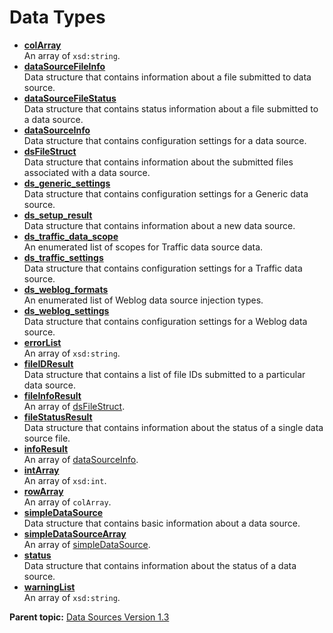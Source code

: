# Data Types

 

-   **[colArray](../data_types/r_col_array.md)**  
An array of `xsd:string`.
-   **[dataSourceFileInfo](../data_types/r_data_source_file_info.md)**  
 Data structure that contains information about a file submitted to data source.
-   **[dataSourceFileStatus](../data_types/r_data_source_file_status.md)**  
 Data structure that contains status information about a file submitted to a data source.
-   **[dataSourceInfo](../data_types/r_data_source_info.md)**  
 Data structure that contains configuration settings for a data source.
-   **[dsFileStruct](../data_types/r_ds_file_struct.md)**  
 Data structure that contains information about the submitted files associated with a data source.
-   **[ds\_generic\_settings](../data_types/r_ds_generic_settings.md)**  
 Data structure that contains configuration settings for a Generic data source.
-   **[ds\_setup\_result](../data_types/r_ds_setup_result.md)**  
 Data structure that contains information about a new data source.
-   **[ds\_traffic\_data\_scope](../data_types/r_ds_traffic_data_scope.md)**  
 An enumerated list of scopes for Traffic data source data.
-   **[ds\_traffic\_settings](../data_types/r_ds_traffic_settings.md)**  
 Data structure that contains configuration settings for a Traffic data source.
-   **[ds\_weblog\_formats](../data_types/r_ds_weblog_formats.md)**  
 An enumerated list of Weblog data source injection types.
-   **[ds\_weblog\_settings](../data_types/r_ds_weblog_settings.md)**  
 Data structure that contains configuration settings for a Weblog data source.
-   **[errorList](../data_types/r_error_list.md)**  
An array of `xsd:string`.
-   **[fileIDResult](../data_types/r_file_id_result.md)**  
 Data structure that contains a list of file IDs submitted to a particular data source.
-   **[fileInfoResult](../data_types/r_file_info_result.md)**  
An array of [dsFileStruct](r_ds_file_struct.md#).
-   **[fileStatusResult](../data_types/r_file_status_result.md)**  
 Data structure that contains information about the status of a single data source file.
-   **[infoResult](../data_types/r_info_result.md)**  
An array of [dataSourceInfo](r_data_source_info.md#).
-   **[intArray](../data_types/r_int_array.md)**  
An array of `xsd:int`.
-   **[rowArray](../data_types/r_row_array.md)**  
An array of `colArray`.
-   **[simpleDataSource](../data_types/r_simple_data_source.md)**  
 Data structure that contains basic information about a data source.
-   **[simpleDataSourceArray](../data_types/r_simple_data_source_array.md)**  
An array of [simpleDataSource](r_simple_data_source.md#).
-   **[status](../data_types/r_status.md)**  
 Data structure that contains information about the status of a data source.
-   **[warningList](../data_types/r_warning_list.md)**  
An array of `xsd:string`.

**Parent topic:** [Data Sources Version 1.3](../c_data_sources_api_1_3.md)

